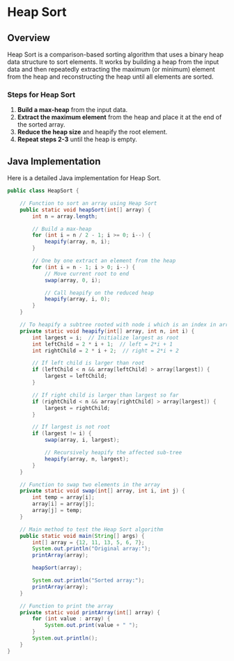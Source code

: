 # Heap Sort

## Overview

Heap Sort is a comparison-based sorting algorithm that uses a binary heap data structure to sort elements. It works by building a heap from the input data and then repeatedly extracting the maximum (or minimum) element from the heap and reconstructing the heap until all elements are sorted.

### Steps for Heap Sort

1. **Build a max-heap** from the input data.
2. **Extract the maximum element** from the heap and place it at the end of the sorted array.
3. **Reduce the heap size** and heapify the root element.
4. **Repeat steps 2-3** until the heap is empty.

## Java Implementation

Here is a detailed Java implementation for Heap Sort.

```java
public class HeapSort {

    // Function to sort an array using Heap Sort
    public static void heapSort(int[] array) {
        int n = array.length;

        // Build a max-heap
        for (int i = n / 2 - 1; i >= 0; i--) {
            heapify(array, n, i);
        }

        // One by one extract an element from the heap
        for (int i = n - 1; i > 0; i--) {
            // Move current root to end
            swap(array, 0, i);

            // Call heapify on the reduced heap
            heapify(array, i, 0);
        }
    }

    // To heapify a subtree rooted with node i which is an index in array[].
    private static void heapify(int[] array, int n, int i) {
        int largest = i;  // Initialize largest as root
        int leftChild = 2 * i + 1;  // left = 2*i + 1
        int rightChild = 2 * i + 2;  // right = 2*i + 2

        // If left child is larger than root
        if (leftChild < n && array[leftChild] > array[largest]) {
            largest = leftChild;
        }

        // If right child is larger than largest so far
        if (rightChild < n && array[rightChild] > array[largest]) {
            largest = rightChild;
        }

        // If largest is not root
        if (largest != i) {
            swap(array, i, largest);

            // Recursively heapify the affected sub-tree
            heapify(array, n, largest);
        }
    }

    // Function to swap two elements in the array
    private static void swap(int[] array, int i, int j) {
        int temp = array[i];
        array[i] = array[j];
        array[j] = temp;
    }

    // Main method to test the Heap Sort algorithm
    public static void main(String[] args) {
        int[] array = {12, 11, 13, 5, 6, 7};
        System.out.println("Original array:");
        printArray(array);

        heapSort(array);

        System.out.println("Sorted array:");
        printArray(array);
    }

    // Function to print the array
    private static void printArray(int[] array) {
        for (int value : array) {
            System.out.print(value + " ");
        }
        System.out.println();
    }
}

